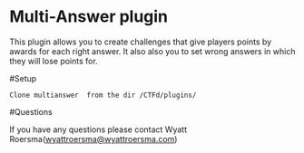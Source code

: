 # Multi-Answer plugin

This plugin allows you to create challenges that give players points by awards for each right answer. It also also you to set wrong answers in which they will lose points for. 


#Setup


    Clone multianswer  from the dir /CTFd/plugins/
    

#Questions

If you have any questions please contact Wyatt Roersma(wyattroersma@wyattroersma.com)